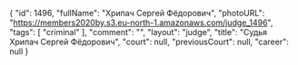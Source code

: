{
    "id": 1496,
    "fullName": "Хрипач Сергей Фёдорович",
    "photoURL": "https://members2020by.s3.eu-north-1.amazonaws.com/judge_1496",
    "tags": [
        "criminal"
    ],
    "comment": "",
    "layout": "judge",
    "title": "Судья Хрипач Сергей Фёдорович",
    "court": null,
    "previousCourt": null,
    "career": null
}